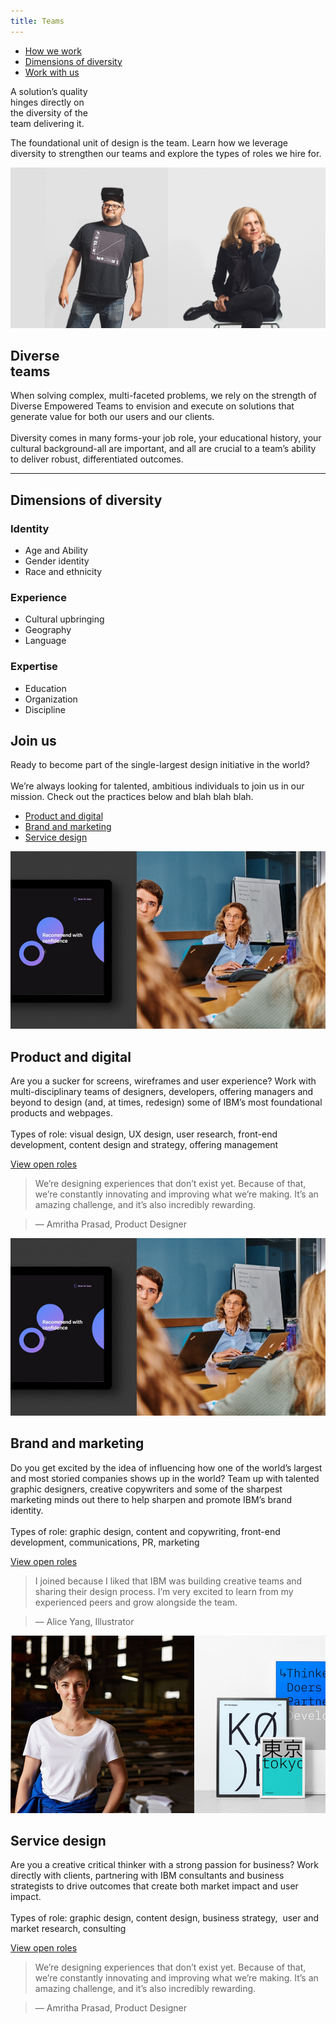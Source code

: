 ```yaml
---
title: Teams
---
```


<title-block>

<anchor-links>

- [How we work](#how-we-work)
- [Dimensions of diversity](#dimensions-of-diversity)
- [Work with us](#work-with-us)

</anchor-links>

A solution’s quality<br>hinges directly on<br>
<span>the diversity of the<br>team delivering it.</span>

</title-block>

<grid background="gray-10">
<column lg="8">

<p size="lg">The foundational unit of design is the team. Learn how we leverage diversity to strengthen our teams and explore the types of roles we hire for.</p>

</column>

<column lg="16">

![teams](images/teams.png)

</column>
<column lg="4">

## Diverse<br>teams

</column>
<column lg="10">

<p size="xl">When solving complex, multi-faceted problems, we rely on the strength of Diverse Empowered Teams to envision and execute on solutions that generate value  for both our users and our clients. 
<br><br>Diversity comes in many forms-your job role, your educational history, your cultural background-all are important, and all are crucial to a team’s ability to deliver robust, differentiated outcomes.</p>

</column>
</grid>
<hr>
<grid background="gray-10">
<column lg="4">

## Dimensions of diversity

</column>
<column lg="4">

### Identity
- Age and Ability
- Gender identity
- Race and ethnicity

</column>
<column lg="4">

### Experience
- Cultural upbringing
- Geography
- Language

</column>
<column lg="4">

### Expertise
- Education
- Organization
- Discipline

</column>
</grid>
<grid background="black">
<column lg="10">

## Join us
<p size="xl">Ready to become part of the single-largest design initiative in the world? <br><br>We’re always looking for talented, ambitious individuals to join us in our mission. Check out the practices below and blah blah blah.</p>


</column>

<column offset_lg="2" lg="4">

<anchor-links>

- [Product and digital](#product-and-digital)
- [Brand and marketing](#brand-and-marketing)
- [Service design](#service-design)

</anchor-links>
</column>
<column lg="12">

![teams](images/teams_2.png)

</column>
<column lg="8">

## Product and digital
<p size="md">Are you a sucker for screens, wireframes and user experience? Work with multi-disciplinary teams of designers, developers, offering managers and beyond to design (and, at times, redesign) some of IBM’s most foundational products and webpages.<br><br>Types of role: visual design, UX design, user research, front-end development, content design and strategy, offering management</p>

[View open roles](#)

</column>
<column offset_lg="4" lg="3">

> We’re designing experiences that don’t exist yet. Because of that, we’re constantly innovating and improving what we’re making. It’s an amazing challenge, and it’s also incredibly rewarding.

> — Amritha Prasad, Product Designer

</column>
<column lg="12">

![teams](images/teams_2.png)

</column>
<column lg="8">

## Brand and marketing
<p size="md">Do you get excited by the idea of influencing how one of the world’s largest and most storied companies shows up in the world? Team up with talented graphic designers, creative copywriters and some of the sharpest marketing minds out there to help sharpen and promote IBM’s brand identity.<br><br>Types of role: graphic design, content and copywriting, front-end development, communications, PR, marketing</p>

[View open roles](#)

</column>
<column offset_lg="4" lg="3">

> I joined because I liked that IBM was building creative teams and sharing their design process. I’m very excited to learn from my experienced peers and grow alongside the team.

> — Alice Yang, Illustrator

</column>
<column lg="12">

![teams](images/teams_3.png)

</column>
<column lg="8">

## Service design
<p size="md">Are you a creative critical thinker with a strong passion for business? Work directly with clients, partnering with IBM consultants and business strategists to drive outcomes that create both market impact and user impact.<br><br>Types of role: graphic design, content design, business strategy,  user and market research, consulting</p>

[View open roles](#)

</column>
<column offset_lg="4" lg="3">

> We’re designing experiences that don’t exist yet. Because of that, we’re constantly innovating and improving what we’re making. It’s an amazing challenge, and it’s also incredibly rewarding.

> — Amritha Prasad, Product Designer

</column>
</grid>



